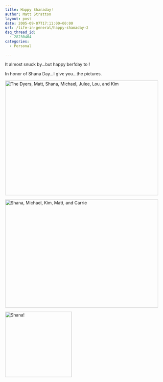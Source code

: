 ```yaml
---
title: Happy Shanaday!
author: Matt Stratton
layout: post
date: 2005-09-07T17:11:00+00:00
url: /life-in-general/happy-shanaday-2
dsq_thread_id:
  - 28230464
categories:
  - Personal

---
```

It almost snuck by&#8230;but happy berfday to !

In honor of Shana Day&#8230;I give you&#8230;the pictures.

[<img src="https://static.flickr.com/15/18815178_9bb4dbcc3e.jpg" width="500" height="375" alt="The Dyers, Matt, Shana, Michael, Julee, Lou, and Kim" />][1]

[<img src="https://static.flickr.com/12/18814866_5047c19577.jpg" width="500" height="353" alt="Shana, Michael, Kim, Matt, and Carrie" />][2]

[<img src="https://static.flickr.com/3/18074153_d8e0cae8dd_o.jpg" width="218" height="214" alt="Shana!" />][3]

 [1]: https://www.flickr.com/photos/mugsy/18815178/ "Photo Sharing"
 [2]: https://www.flickr.com/photos/mugsy/18814866/ "Photo Sharing"
 [3]: https://www.flickr.com/photos/mugsy/18074153/ "Photo Sharing"